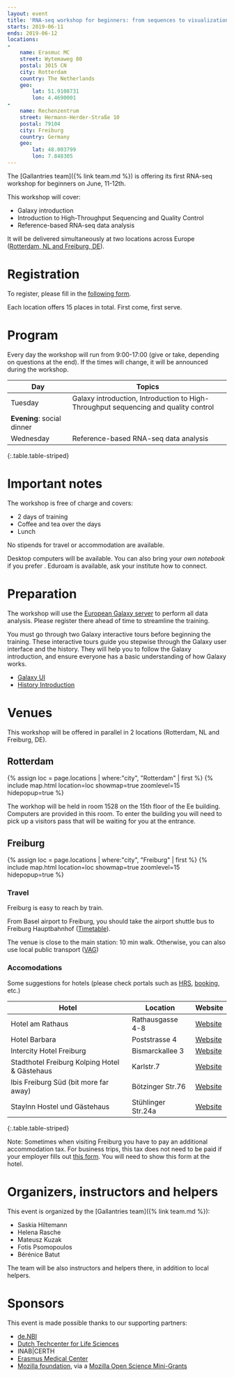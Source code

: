 ```yaml
---
layout: event
title: 'RNA-seq workshop for beginners: from sequences to visualization using Galaxy'
starts: 2019-06-11
ends: 2019-06-12
locations:
-
    name: Erasmuc MC
    street: Wytemaweg 80
    postal: 3015 CN
    city: Rotterdam
    country: The Netherlands
    geo:
        lat: 51.9108731
        lon: 4.4690001
-
    name: Rechenzentrum
    street: Hermann-Herder-Straße 10
    postal: 79104
    city: Freiburg
    country: Germany
    geo:
        lat: 48.003799
        lon: 7.848305
---
```


The [Gallantries team]({% link team.md %}) is offering its first RNA-seq workshop for beginners on June, 11-12th.

This workshop will cover:
- Galaxy introduction
- Introduction to High-Throughput Sequencing and Quality Control
- Reference-based RNA-seq data analysis

It will be delivered simultaneously at two locations across Europe ([Rotterdam, NL and Freiburg, DE](#venues)).

# Registration

To register, please fill in the [following form](https://forms.gle/K5SXtzg88iug1RgB9).

Each location offers 15 places in total. First come, first serve.

# Program

Every day the workshop will run from 9:00-17:00 (give or take, depending on questions at the end). If the times will change, it will be announced during the workshop.

Day | Topics
--- | ---
Tuesday  | Galaxy introduction, Introduction to High-Throughput sequencing and quality control
 | **Evening**: social dinner
Wednesday | Reference-based RNA-seq data analysis
{:.table.table-striped}

# Important notes

The workshop is free of charge and covers:

- 2 days of training
- Coffee and tea over the days
- Lunch

No stipends for travel or accommodation are available.

Desktop computers will be available. You can also bring your *own notebook* if you prefer . Eduroam is available, ask your institute how to connect.

# Preparation

The workshop will use the [European Galaxy server](https://usegalaxy.eu) to perform all data analysis. Please register there ahead of time to streamline the training.

You must go through two Galaxy interactive tours before beginning the training.
These interactive tours guide you stepwise through the Galaxy user interface
and the history. They will help you to follow the Galaxy introduction, and
ensure everyone has a basic understanding of how Galaxy works.

- [Galaxy UI](https://usegalaxy.eu/tours/core.galaxy_ui)
- [History Introduction](https://usegalaxy.eu/tours/core.history)

# Venues

This workshop will be offered in parallel in 2 locations (Rotterdam, NL and Freiburg, DE).

## Rotterdam

{% assign loc = page.locations | where:"city", "Rotterdam" | first %}
{% include map.html location=loc showmap=true zoomlevel=15 hidepopup=true %}

The workhop will be held in room 1528 on the 15th floor of the Ee building. Computers are provided in this room. To enter the building you will need to pick up a visitors pass that will be waiting for you at the entrance.

## Freiburg

{% assign loc = page.locations | where:"city", "Freiburg" | first %}
{% include map.html location=loc showmap=true zoomlevel=15 hidepopup=true %}

### Travel

Freiburg is easy to reach by train.

From Basel airport to Freiburg, you should take the airport shuttle bus to Freiburg Hauptbahnhof ([Timetable](https://www.freiburger-reisedienst.de/en/airportbus/timetable.php)).

The venue is close to the main station: 10 min walk. Otherwise, you can also use local public transport ([VAG](https://www.vag-freiburg.de/))

### Accomodations

Some suggestions for hotels (please check portals such as [HRS](https://www.hrs.com), [booking](https://www.booking.com/), etc.)

Hotel                                         | Location           | Website
--------------------------------------------- | ------------------ | ----------
Hotel am Rathaus                              | Rathausgasse 4-8   | [Website](http://www.am-rathaus.de/)
Hotel Barbara                                 | Poststrasse 4      | [Website](http://www.hotel-barbara.de/)
Intercity Hotel Freiburg                      | Bismarckallee 3    | [Website](http://de.intercityhotel.com/Freiburg/InterCityHotel-Freiburg)
Stadthotel Freiburg Kolping Hotel & Gästehaus | Karlstr.7          | [Website](http://www.hotel-freiburg.de/)
Ibis Freiburg Süd (bit more far away)         | Bötzinger Str.76   | [Website](http://www.accorhotels.com/de/hotel-2656-ibis-budget-freiburg-sued/index.shtml)
StayInn Hostel und Gästehaus                  | Stühlinger Str.24a | [Website](http://www.stayinn-freiburg.de/hostel-und-gaestehaus/)
{:.table.table-striped}

Note: Sometimes when visiting Freiburg you have to pay an additional accommodation tax. For business trips, this tax does not need to be paid if your employer fills out [this form](http://www.freiburg.de/servicebw/UebernachtungSt_Arbeitgeberbescheinigung.pdf). You will need to show this form at the hotel.

# Organizers, instructors and helpers

This event is organized by the [Gallantries team]({% link team.md %}):

- Saskia Hiltemann
- Helena Rasche
- Mateusz Kuzak
- Fotis Psomopoulos
- Bérénice Batut

The team will be also instructors and helpers there, in addition to local helpers.

# Sponsors

This event is made possible thanks to our supporting partners:

- [de.NBI](https://www.denbi.de/)
- [Dutch Techcenter for Life Sciences](https://www.dtls.nl/)
- INAB|CERTH
- [Erasmus Medical Center](https://www.erasmusmc.nl)
- [Mozilla foundation](https://foundation.mozilla.org/en/), via a [Mozilla Open Science Mini-Grants](https://foundation.mozilla.org/en/awards/)

